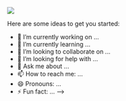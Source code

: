 <img src="https://cr-ss-service.azurewebsites.net/api/ScreenShot?widget=summary&username=kasperofzeau&badges=4&show-avatar=false&style=--header-bg-color:%230d1117;--border-radius:10px;width:450px"/>

Here are some ideas to get you started:

- 🔭 I’m currently working on ...
- 🌱 I’m currently learning ...
- 👯 I’m looking to collaborate on ...
- 🤔 I’m looking for help with ...
- 💬 Ask me about ...
- 📫 How to reach me: ...
- 😄 Pronouns: ...
- ⚡ Fun fact: ...
-->
